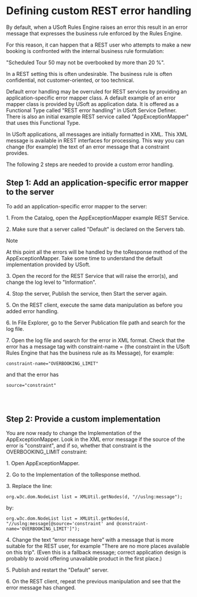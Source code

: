 # Defining custom REST error handling

By default, when a USoft Rules Engine raises an error this result in an error message that expresses the business rule enforced by the Rules Engine.

For this reason, it can happen that a REST user who attempts to make a new booking is confronted with the internal business rule formulation:

"Scheduled Tour 50 may not be overbooked by more than 20 %".

In a REST setting this is often undesirable. The business rule is often confidential, not customer-oriented, or too technical.

Default error handling may be overruled for REST services by providing an application-specific error mapper class. A default example of an error mapper class is provided by USoft as application data. It is offered as a Functional Type called "REST error handling" in USoft Service Definer. There is also an initial example REST service called "AppExceptionMapper" that uses this Functional Type.

In USoft applications, all messages are initially formatted in XML. This XML message is available in REST interfaces for processing. This way you can change (for example) the text of an error message that a constraint provides.

The following 2 steps are needed to provide a custom error handling.

## Step 1: Add an application-specific error mapper to the server

To add an application-specific error mapper to the server:

1. From the Catalog, open the AppExceptionMapper example REST Service.

2. Make sure that a server called "Default" is declared on the Servers tab.

> [!NOTE]
> At this point all the errors will be handled by the toResponse method of the AppExceptionMapper. Take some time to understand the default implementation provided by USoft.

3. Open the record for the REST Service that will raise the error(s), and change the log level to "Information".

4. Stop the server, Publish the service, then Start the server again.

5. On the REST client, execute the same data manipulation as before you added error handling.

6. In File Explorer, go to the Server Publication file path and search for the log file.

7. Open the log file and search for the error in XML format. Check that the error has a message tag with constraint-name = (the constraint in the USoft Rules Engine that has the business rule as its Message), for example:

```
constraint-name="OVERBOOKING_LIMIT"
```

and that the error has

```
source="constraint"
```

###  

## Step 2: Provide a custom implementation

You are now ready to change the Implementation of the AppExceptionMapper. Look in the XML error message if the source of the error is "constraint", and if so, whether that constraint is the OVERBOOKING_LIMIT constraint:

1. Open AppExceptionMapper.

2. Go to the Implementation of the toResponse method.

3. Replace the line:

```
org.w3c.dom.NodeList list = XMLUtil.getNodes(d, "//uslng:message");
```

by:

```
org.w3c.dom.NodeList list = XMLUtil.getNodes(d, "//uslng:message[@source='constraint' and @constraint-name='OVERBOOKING_LIMIT']");
```

4. Change the text “error message here” with a message that is more suitable for the REST user, for example "There are no more places available on this trip". (Even this is a fallback message; correct application design is probably to avoid offering unavailable product in the first place.)

5. Publish and restart the "Default" server.

6. On the REST client, repeat the previous manipulation and see that the error message has changed.